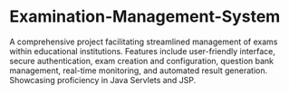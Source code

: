# Examination-Management-System
A comprehensive project facilitating streamlined management of exams within educational institutions. Features include user-friendly interface, secure authentication, exam creation and configuration, question bank management, real-time monitoring, and automated result generation. Showcasing proficiency in Java Servlets and JSP.
